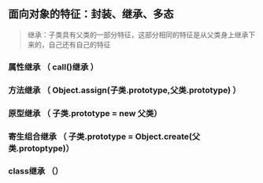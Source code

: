 ## 面向对象的特征：封装、继承、多态
> 继承：子类具有父类的一部分特征，这部分相同的特征是从父类身上继承下来的，自己还有自己的特征
### 属性继承 （ call()继承 ）
### 方法继承 （ Object.assign(子类.prototype,父类.prototype) ）
### 原型继承 （ 子类.prototype = new 父类）
### 寄生组合继承 （ 子类.prototype = Object.create(父类.protoptype)）
### class继承 （）